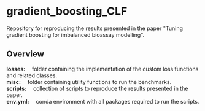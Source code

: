 # gradient_boosting_CLF
Repository for reproducing the results presented in the paper "Tuning gradient boosting for imbalanced bioassay modelling".

## Overview
**losses:** &emsp;folder containing the implementation of the custom loss functions and related classes.<br />
**misc:** &emsp;folder containing utility functions to run the benchmarks.<br />
**scripts:** &emsp;collection of scripts to reproduce the results presented in the paper.<br />
**env.yml:** &emsp;conda environment with all packages required to run the scripts.<br />
